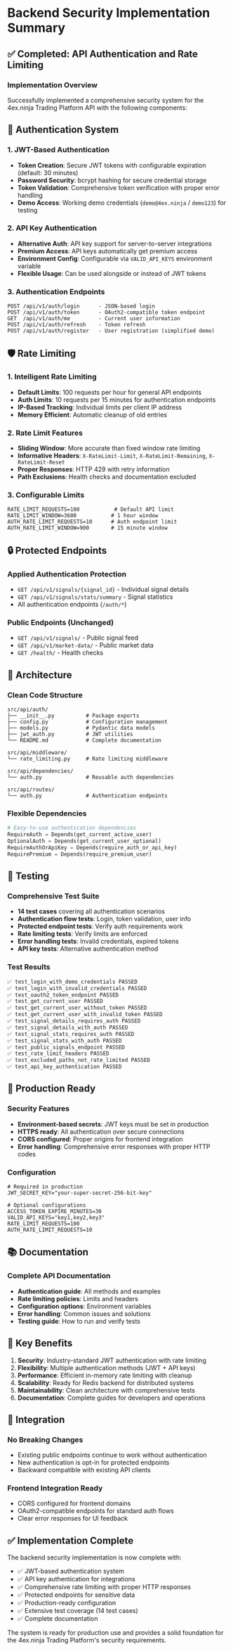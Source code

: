 # Backend Security Implementation Summary

## ✅ Completed: API Authentication and Rate Limiting

### Implementation Overview

Successfully implemented a comprehensive security system for the 4ex.ninja Trading Platform API with the following components:

## 🔐 Authentication System

### 1. JWT-Based Authentication
- **Token Creation**: Secure JWT tokens with configurable expiration (default: 30 minutes)
- **Password Security**: bcrypt hashing for secure credential storage
- **Token Validation**: Comprehensive token verification with proper error handling
- **Demo Access**: Working demo credentials (`demo@4ex.ninja` / `demo123`) for testing

### 2. API Key Authentication
- **Alternative Auth**: API key support for server-to-server integrations
- **Premium Access**: API keys automatically get premium access
- **Environment Config**: Configurable via `VALID_API_KEYS` environment variable
- **Flexible Usage**: Can be used alongside or instead of JWT tokens

### 3. Authentication Endpoints
```
POST /api/v1/auth/login      - JSON-based login
POST /api/v1/auth/token      - OAuth2-compatible token endpoint
GET  /api/v1/auth/me         - Current user information
POST /api/v1/auth/refresh    - Token refresh
POST /api/v1/auth/register   - User registration (simplified demo)
```

## 🛡️ Rate Limiting

### 1. Intelligent Rate Limiting
- **Default Limits**: 100 requests per hour for general API endpoints
- **Auth Limits**: 10 requests per 15 minutes for authentication endpoints
- **IP-Based Tracking**: Individual limits per client IP address
- **Memory Efficient**: Automatic cleanup of old entries

### 2. Rate Limit Features
- **Sliding Window**: More accurate than fixed window rate limiting
- **Informative Headers**: `X-RateLimit-Limit`, `X-RateLimit-Remaining`, `X-RateLimit-Reset`
- **Proper Responses**: HTTP 429 with retry information
- **Path Exclusions**: Health checks and documentation excluded

### 3. Configurable Limits
```env
RATE_LIMIT_REQUESTS=100           # Default API limit
RATE_LIMIT_WINDOW=3600           # 1 hour window
AUTH_RATE_LIMIT_REQUESTS=10      # Auth endpoint limit
AUTH_RATE_LIMIT_WINDOW=900       # 15 minute window
```

## 🔒 Protected Endpoints

### Applied Authentication Protection
- `GET /api/v1/signals/{signal_id}` - Individual signal details
- `GET /api/v1/signals/stats/summary` - Signal statistics
- All authentication endpoints (`/auth/*`)

### Public Endpoints (Unchanged)
- `GET /api/v1/signals/` - Public signal feed
- `GET /api/v1/market-data/` - Public market data
- `GET /health/` - Health checks

## 🔧 Architecture

### Clean Code Structure
```
src/api/auth/
├── __init__.py          # Package exports
├── config.py            # Configuration management
├── models.py            # Pydantic data models
├── jwt_auth.py          # JWT utilities
└── README.md            # Complete documentation

src/api/middleware/
└── rate_limiting.py     # Rate limiting middleware

src/api/dependencies/
└── auth.py              # Reusable auth dependencies

src/api/routes/
└── auth.py              # Authentication endpoints
```

### Flexible Dependencies
```python
# Easy-to-use authentication dependencies
RequireAuth = Depends(get_current_active_user)
OptionalAuth = Depends(get_current_user_optional)
RequireAuthOrApiKey = Depends(require_auth_or_api_key)
RequirePremium = Depends(require_premium_user)
```

## 🧪 Testing

### Comprehensive Test Suite
- **14 test cases** covering all authentication scenarios
- **Authentication flow tests**: Login, token validation, user info
- **Protected endpoint tests**: Verify auth requirements work
- **Rate limiting tests**: Verify limits are enforced
- **Error handling tests**: Invalid credentials, expired tokens
- **API key tests**: Alternative authentication method

### Test Results
```bash
✅ test_login_with_demo_credentials PASSED
✅ test_login_with_invalid_credentials PASSED
✅ test_oauth2_token_endpoint PASSED
✅ test_get_current_user PASSED
✅ test_get_current_user_without_token PASSED
✅ test_get_current_user_with_invalid_token PASSED
✅ test_signal_details_requires_auth PASSED
✅ test_signal_details_with_auth PASSED
✅ test_signal_stats_requires_auth PASSED
✅ test_signal_stats_with_auth PASSED
✅ test_public_signals_endpoint PASSED
✅ test_rate_limit_headers PASSED
✅ test_excluded_paths_not_rate_limited PASSED
✅ test_api_key_authentication PASSED
```

## 🚀 Production Ready

### Security Features
- **Environment-based secrets**: JWT keys must be set in production
- **HTTPS ready**: All authentication over secure connections
- **CORS configured**: Proper origins for frontend integration
- **Error handling**: Comprehensive error responses with proper HTTP codes

### Configuration
```env
# Required in production
JWT_SECRET_KEY="your-super-secret-256-bit-key"

# Optional configurations
ACCESS_TOKEN_EXPIRE_MINUTES=30
VALID_API_KEYS="key1,key2,key3"
RATE_LIMIT_REQUESTS=100
AUTH_RATE_LIMIT_REQUESTS=10
```

## 📚 Documentation

### Complete API Documentation
- **Authentication guide**: All methods and examples
- **Rate limiting policies**: Limits and headers
- **Configuration options**: Environment variables
- **Error handling**: Common issues and solutions
- **Testing guide**: How to run and verify tests

## 🎯 Key Benefits

1. **Security**: Industry-standard JWT authentication with rate limiting
2. **Flexibility**: Multiple authentication methods (JWT + API keys)
3. **Performance**: Efficient in-memory rate limiting with cleanup
4. **Scalability**: Ready for Redis backend for distributed systems
5. **Maintainability**: Clean architecture with comprehensive tests
6. **Documentation**: Complete guides for developers and operations

## 🔄 Integration

### No Breaking Changes
- Existing public endpoints continue to work without authentication
- New authentication is opt-in for protected endpoints
- Backward compatible with existing API clients

### Frontend Integration Ready
- CORS configured for frontend domains
- OAuth2-compatible endpoints for standard auth flows
- Clear error responses for UI feedback

## ✅ Implementation Complete

The backend security implementation is now complete with:
- ✅ JWT-based authentication system
- ✅ API key authentication for integrations  
- ✅ Comprehensive rate limiting with proper HTTP responses
- ✅ Protected endpoints for sensitive data
- ✅ Production-ready configuration
- ✅ Extensive test coverage (14 test cases)
- ✅ Complete documentation

The system is ready for production use and provides a solid foundation for the 4ex.ninja Trading Platform's security requirements.
